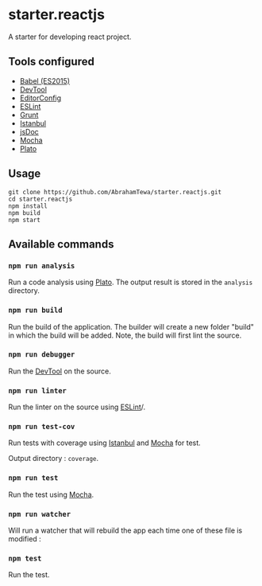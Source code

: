 # starter.reactjs
A starter for developing react project.

## Tools configured

- [Babel (ES2015)](http://babeljs.io/)
- [DevTool](https://github.com/Jam3/devtool)
- [EditorConfig](http://editorconfig.com/)
- [ESLint](http://eslint.org/)
- [Grunt](http://gruntjs.com/)
- [Istanbul](https://istanbul.js.org/)
- [jsDoc](http://usejsdoc.org/)
- [Mocha](https://mochajs.org/)
- [Plato](https://github.com/es-analysis/plato)

## Usage

``` 
git clone https://github.com/AbrahamTewa/starter.reactjs.git
cd starter.reactjs
npm install
npm build
npm start
```

## Available commands

### `npm run analysis`
Run a code analysis using [Plato](https://github.com/es-analysis/plato).
The output result is stored in the `analysis` directory.


### `npm run build`
Run the build of the application.
The builder will create a new folder "build" in which the build will be added.
Note, the build will first lint the source.

### `npm run debugger`
Run the [DevTool](https://github.com/Jam3/devtool) on the source.

### `npm run linter`
Run the linter on the source using [ESLint](http://eslint.org)/.

### `npm run test-cov`
Run tests with coverage using [Istanbul](https://istanbul.js.org/) and [Mocha](https://mochajs.org/) for test.

Output directory : `coverage`.

### `npm run test`
Run the test using [Mocha](https://mochajs.org/).

### `npm run watcher`
Will run a watcher that will rebuild the app each time one of these file is modified :

### `npm test`
Run the test.
